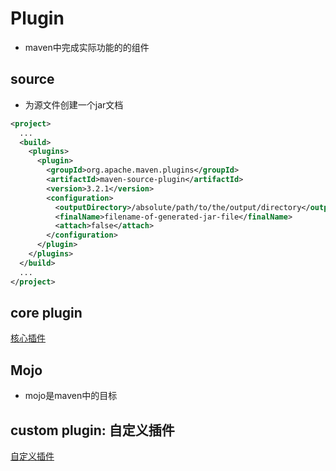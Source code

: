 # Plugin

- maven中完成实际功能的的组件

## source

- 为源文件创建一个jar文档

```xml
<project>
  ...
  <build>
    <plugins>
      <plugin>
        <groupId>org.apache.maven.plugins</groupId>
        <artifactId>maven-source-plugin</artifactId>
        <version>3.2.1</version>
        <configuration>
          <outputDirectory>/absolute/path/to/the/output/directory</outputDirectory>
          <finalName>filename-of-generated-jar-file</finalName>
          <attach>false</attach>
        </configuration>
      </plugin>
    </plugins>
  </build>
  ...
</project>
```

## core plugin

[核心插件](Maven_Core_Plugin.md)

## Mojo

- mojo是maven中的目标

## custom plugin: 自定义插件

[自定义插件](Maven_Custom_Plugin.md)

